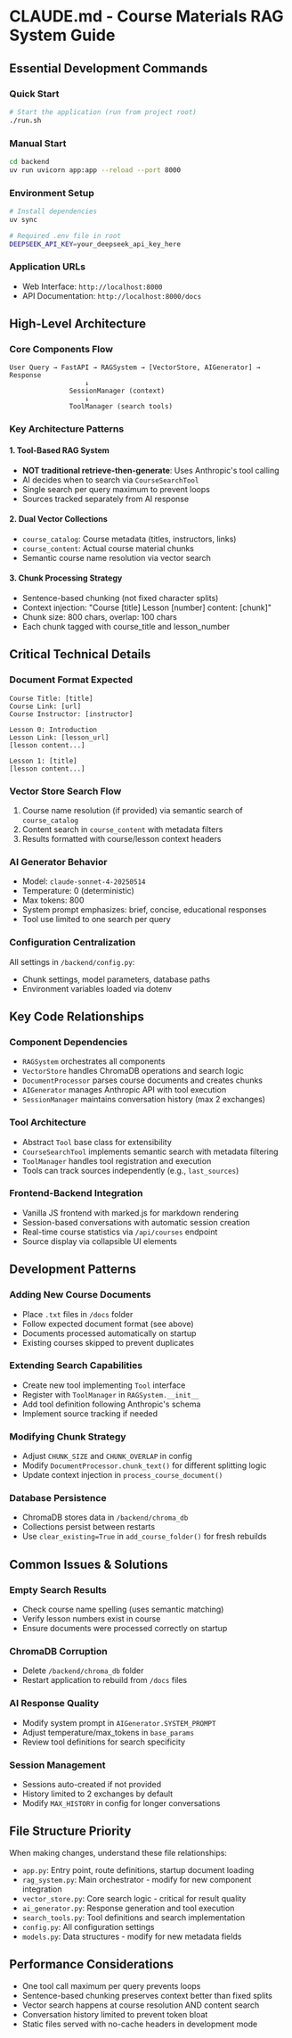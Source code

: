 # CLAUDE.md - Course Materials RAG System Guide

## Essential Development Commands

### Quick Start
```bash
# Start the application (run from project root)
./run.sh
```

### Manual Start
```bash
cd backend
uv run uvicorn app:app --reload --port 8000
```

### Environment Setup
```bash
# Install dependencies
uv sync

# Required .env file in root
DEEPSEEK_API_KEY=your_deepseek_api_key_here
```

### Application URLs
- Web Interface: `http://localhost:8000`
- API Documentation: `http://localhost:8000/docs`

## High-Level Architecture

### Core Components Flow
```
User Query → FastAPI → RAGSystem → [VectorStore, AIGenerator] → Response
                   ↓
               SessionManager (context)
                   ↓
               ToolManager (search tools)
```

### Key Architecture Patterns

#### 1. Tool-Based RAG System
- **NOT traditional retrieve-then-generate**: Uses Anthropic's tool calling
- AI decides when to search via `CourseSearchTool`
- Single search per query maximum to prevent loops
- Sources tracked separately from AI response

#### 2. Dual Vector Collections
- `course_catalog`: Course metadata (titles, instructors, links)
- `course_content`: Actual course material chunks
- Semantic course name resolution via vector search

#### 3. Chunk Processing Strategy
- Sentence-based chunking (not fixed character splits)
- Context injection: "Course [title] Lesson [number] content: [chunk]"
- Chunk size: 800 chars, overlap: 100 chars
- Each chunk tagged with course_title and lesson_number

## Critical Technical Details

### Document Format Expected
```
Course Title: [title]
Course Link: [url]
Course Instructor: [instructor]

Lesson 0: Introduction
Lesson Link: [lesson_url]
[lesson content...]

Lesson 1: [title]
[lesson content...]
```

### Vector Store Search Flow
1. Course name resolution (if provided) via semantic search of `course_catalog`
2. Content search in `course_content` with metadata filters
3. Results formatted with course/lesson context headers

### AI Generator Behavior
- Model: `claude-sonnet-4-20250514`
- Temperature: 0 (deterministic)
- Max tokens: 800
- System prompt emphasizes: brief, concise, educational responses
- Tool use limited to one search per query

### Configuration Centralization
All settings in `/backend/config.py`:
- Chunk settings, model parameters, database paths
- Environment variables loaded via dotenv

## Key Code Relationships

### Component Dependencies
- `RAGSystem` orchestrates all components
- `VectorStore` handles ChromaDB operations and search logic
- `DocumentProcessor` parses course documents and creates chunks
- `AIGenerator` manages Anthropic API with tool execution
- `SessionManager` maintains conversation history (max 2 exchanges)

### Tool Architecture
- Abstract `Tool` base class for extensibility
- `CourseSearchTool` implements semantic search with metadata filtering
- `ToolManager` handles tool registration and execution
- Tools can track sources independently (e.g., `last_sources`)

### Frontend-Backend Integration
- Vanilla JS frontend with marked.js for markdown rendering
- Session-based conversations with automatic session creation
- Real-time course statistics via `/api/courses` endpoint
- Source display via collapsible UI elements

## Development Patterns

### Adding New Course Documents
- Place `.txt` files in `/docs` folder
- Follow expected document format (see above)
- Documents processed automatically on startup
- Existing courses skipped to prevent duplicates

### Extending Search Capabilities
- Create new tool implementing `Tool` interface
- Register with `ToolManager` in `RAGSystem.__init__`
- Add tool definition following Anthropic's schema
- Implement source tracking if needed

### Modifying Chunk Strategy
- Adjust `CHUNK_SIZE` and `CHUNK_OVERLAP` in config
- Modify `DocumentProcessor.chunk_text()` for different splitting logic
- Update context injection in `process_course_document()`

### Database Persistence
- ChromaDB stores data in `/backend/chroma_db`
- Collections persist between restarts
- Use `clear_existing=True` in `add_course_folder()` for fresh rebuilds

## Common Issues & Solutions

### Empty Search Results
- Check course name spelling (uses semantic matching)
- Verify lesson numbers exist in course
- Ensure documents were processed correctly on startup

### ChromaDB Corruption
- Delete `/backend/chroma_db` folder
- Restart application to rebuild from `/docs` files

### AI Response Quality
- Modify system prompt in `AIGenerator.SYSTEM_PROMPT`
- Adjust temperature/max_tokens in `base_params`
- Review tool definitions for search specificity

### Session Management
- Sessions auto-created if not provided
- History limited to 2 exchanges by default
- Modify `MAX_HISTORY` in config for longer conversations

## File Structure Priority

When making changes, understand these file relationships:
- `app.py`: Entry point, route definitions, startup document loading
- `rag_system.py`: Main orchestrator - modify for new component integration
- `vector_store.py`: Core search logic - critical for result quality
- `ai_generator.py`: Response generation and tool execution
- `search_tools.py`: Tool definitions and search implementation
- `config.py`: All configuration settings
- `models.py`: Data structures - modify for new metadata fields

## Performance Considerations

- One tool call maximum per query prevents loops
- Sentence-based chunking preserves context better than fixed splits
- Vector search happens at course resolution AND content search
- Conversation history limited to prevent token bloat
- Static files served with no-cache headers in development mode